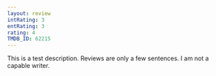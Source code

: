 ```yaml
---
layout: review
intRating: 3
entRating: 3
rating: 4
TMDB_ID: 62215
---
```


This is a test description. Reviews are only a few sentences. I am not a capable writer.
